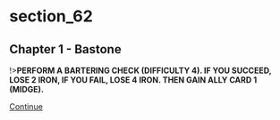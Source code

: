 
# section_62

## Chapter 1 - Bastone

!>**PERFORM A BARTERING CHECK (DIFFICULTY 4).  IF YOU SUCCEED, LOSE 2 IRON, IF YOU FAIL, LOSE 4 IRON.  THEN GAIN ALLY CARD 1 (MIDGE).** 

[Continue](output/chapter1/section_63.md)


